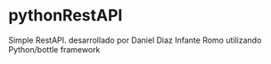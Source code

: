 # pythonRestAPI
Simple RestAPI. desarrollado por Daniel Diaz Infante Romo utilizando Python/bottle framework
